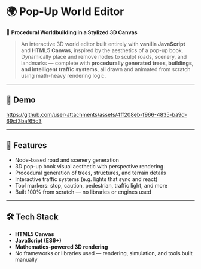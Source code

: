 # 🌍 Pop-Up World Editor  
📐 **Procedural Worldbuilding in a Stylized 3D Canvas**  
> An interactive 3D world editor built entirely with **vanilla JavaScript** and **HTML5 Canvas**, inspired by the aesthetics of a pop-up book. Dynamically place and remove nodes to sculpt roads, scenery, and landmarks — complete with **procedurally generated trees, buildings, and intelligent traffic systems**, all drawn and animated from scratch using math-heavy rendering logic.

---

## 🎥 Demo  


https://github.com/user-attachments/assets/4ff208eb-f966-4835-ba9d-69cf3baf65c3



---

## 🧠 Features
- Node-based road and scenery generation  
- 3D pop-up book visual aesthetic with perspective rendering  
- Procedural generation of trees, structures, and terrain details  
- Interactive traffic systems (e.g. lights that sync and react)  
- Tool markers: stop, caution, pedestrian, traffic light, and more  
- Built 100% from scratch — no libraries or engines used

---

## 🛠️ Tech Stack
- **HTML5 Canvas**
- **JavaScript (ES6+)**
- **Mathematics-powered 3D rendering**  
- No frameworks or libraries used — rendering, simulation, and tools built manually
